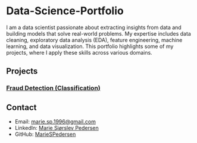 # Data-Science-Portfolio

I am a data scientist passionate about extracting insights from data and building models that solve real-world problems. My expertise includes data cleaning, exploratory data analysis (EDA), feature engineering, machine learning, and data visualization. This portfolio highlights some of my projects, where I apply these skills across various domains.

## Projects
### [Fraud Detection (Classification)](Fraud%20Detection/README.md)

## Contact
- Email: [marie.sp.1996@gmail.com](mailto:marie.sp.1996@gmail.com)
- LinkedIn: [Marie Sjørslev Pedersen](https://www.linkedin.com/in/marie-pedersen/)
- GitHub: [MarieSPedersen](https://github.com/mariespedersen)
